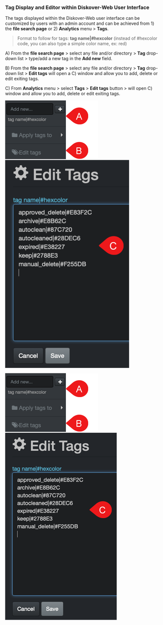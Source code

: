 ### Tag Display and Editor within Diskover-Web User Interface

The tags displayed within the Diskover-Web user interface can be customized by users with an admin account and can be achieved from 1) the **file search page** or 2) **Analytics** menu > **Tags**.

>Format to follow for tags: **tag name|#hexcolor** (instead of #hexcolor code, you can also type a simple color name, ex: red)

A) From the **file search page** > select any file and/or directory > **Tag** drop-down list > type/add a new tag in the **Add new** field.

B) From the **file search page** > select any file and/or directory > **Tag** drop-down list > **Edit tags** will open a C) window and allow you to add, delete or edit exiting tags.

C) From **Analytics** menu > select **Tags** > **Edit tags** button > will open C) window and allow you to add, delete or edit exiting tags.

<img src="images/image_tags_manual_tagging_tag_editor_access.png" width="300">
<img src="images/image_tags_manual_tagging_tag_editor.png" width="400">

![Image: Tags Editor Selection](images/image_tags_manual_tagging_tag_editor_access.png)
![Image: Tags Editor Window](images/image_tags_manual_tagging_tag_editor.png)
